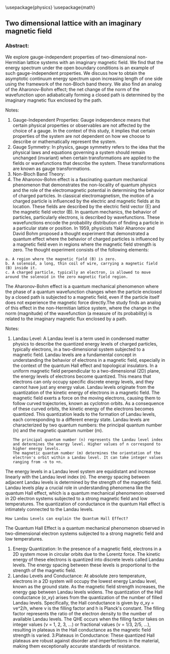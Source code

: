 \usepackage{physics} 
\usepackage{math}


## Two dimensional lattice with an imaginary magnetic field 

### Abstract:
 
We explore gauge-independent properties of two-dimensional non-Hermitian lattice systems with
an imaginary magnetic field. We find that the energy spectrum under the open boundary conditions
is an example of such gauge-independent properties. We discuss how to obtain the asymptotic
continuum energy spectrum upon increasing length of one side using the framework of the non-Bloch band theory. We also find an analog of the Aharonov-Bohm effect; the net change of the
norm of the wavefunction upon adiabatically forming a closed path is determined by the imaginary
magnetic flux enclosed by the path.

Notes:
  1. Gauge-Independent Properties: Gauge independence means that certain physical properties or observables are not affected by the choice of a gauge. In the context of this study, it implies that certain properties of the system are not dependent on how we choose to describe or mathematically represent the system.
  2. Gauge Symmetry: In physics, gauge symmetry refers to the idea that the physical laws and equations governing a system should remain unchanged (invariant) when certain transformations are applied to the fields or wavefunctions that describe the system. These transformations are known as gauge transformations.
  3. Non-Bloch Band Theory:
  4. The Aharonov-Bohm effect is a fascinating quantum mechanical phenomenon that demonstrates the non-locality of quantum physics and the role of the electromagnetic potential in determining the behavior of charged particles. In classical electromagnetism, the motion of a charged particle is influenced by the electric and magnetic fields at its location. These fields are described by the electric field vector (E) and the magnetic field vector (B). In quantum mechanics, the behavior of particles, particularly electrons, is described by wavefunctions. These wavefunctions encode the probability distribution of finding a particle in a particular state or position. In 1959, physicists Yakir Aharonov and David Bohm proposed a thought experiment that demonstrated a quantum effect where the behavior of charged particles is influenced by a magnetic field even in regions where the magnetic field strength is zero.
The thought experiment consists of the following elements:
 
    a. A region where the magnetic field (B) is zero.
    b. A solenoid, a long, thin coil of wire, carrying a magnetic field (B) inside it.
    c. A charged particle, typically an electron, is allowed to move around the solenoid in the zero magnetic field region.

The Aharonov-Bohm effect is a quantum mechanical phenomenon where the phase of a quantum wavefunction changes when the particle enclosed by a closed path is subjected to a magnetic field, even if the particle itself does not experience the magnetic force directly.The study finds an analog of this effect in the non-Hermitian lattice system, where the change in the norm (magnitude) of the wavefunction (a measure of its probability) is related to the imaginary magnetic flux enclosed by a path. 

Notes: 
 1. Landau Level: A Landau level is a term used in condensed matter physics to describe the quantized energy levels of charged particles, typically electrons, in a two-dimensional system subjected to a magnetic field. Landau levels are a fundamental concept in understanding the behavior of electrons in a magnetic field, especially in the context of the quantum Hall effect and topological insulators. In a uniform magnetic field perpendicular to a two-dimensional (2D) plane, the energy levels of electrons become quantized. This means that electrons can only occupy specific discrete energy levels, and they cannot have just any energy value. Landau levels originate from the quantization of the kinetic energy of electrons in a magnetic field. The magnetic field exerts a force on the moving electrons, causing them to follow curved trajectories, known as cyclotron orbits. As a consequence of these curved orbits, the kinetic energy of the electrons becomes quantized. This quantization leads to the formation of Landau levels, each corresponding to a different energy state. Landau levels are characterized by two quantum numbers: the principal quantum number (n) and the magnetic quantum number (m).

        The principal quantum number (n) represents the Landau level index and determines the energy level. Higher values of n correspond to higher energy levels.
        The magnetic quantum number (m) determines the orientation of the electron's orbit within a Landau level. It can take integer values ranging from -n to +n. 

The energy levels in a Landau level system are equidistant and increase linearly with the Landau level index (n). The energy spacing between adjacent Landau levels is determined by the strength of the magnetic field. Landau levels play a crucial role in understanding phenomena like the quantum Hall effect, which is a quantum mechanical phenomenon observed in 2D electron systems subjected to a strong magnetic field and low temperatures. The quantization of conductance in the quantum Hall effect is intimately connected to the Landau levels.

    How Landau Levels can explain the Quantum Hall Effect?

The Quantum Hall Effect is a quantum mechanical phenomenon observed in two-dimensional electron systems subjected to a strong magnetic field and low temperatures.
 1. Energy Quantization: In the presence of a magnetic field, electrons in a 2D system move in circular orbits due to the Lorentz force. The kinetic energy of these electrons is quantized into discrete levels called Landau levels. The energy spacing between these levels is proportional to the strength of the magnetic field.
 2. Landau Levels and Conductance: At absolute zero temperature, electrons in a 2D system will occupy the lowest energy Landau level, known as the ground state. As the magnetic field strength increases, the energy gap between Landau levels widens. The quantization of the Hall conductance (σ_xy) arises from the quantization of the number of filled Landau levels. Specifically, the Hall conductance is given by σ_xy = νe^2/h, where ν is the filling factor and h is Planck's constant. The filling factor represents the ratio of the electron density to the number of available Landau levels. The QHE occurs when the filling factor takes on integer values (ν = 1, 2, 3, ...) or fractional values (ν = 1/3, 2/5, ...), resulting in plateaus in the Hall conductance as the magnetic field strength is varied.
 3.Plateaus in Conductance: These quantized Hall plateaus are robust against disorder and imperfections in the material, making them exceptionally accurate standards of resistance. 
